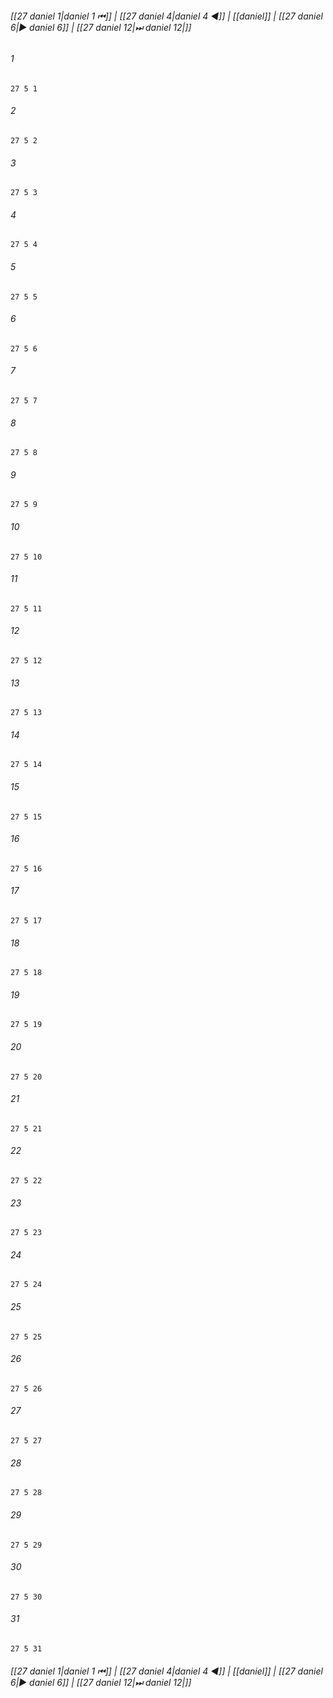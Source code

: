 
###### [[27 daniel 1|daniel 1 ⏮]] | [[27 daniel 4|daniel 4 ◀]] | [[daniel]] | [[27 daniel 6|▶ daniel 6]] | [[27 daniel 12|⏭ daniel 12|]]

###### 1
``` verse
27 5 1 
```
###### 2
``` verse
27 5 2 
```
###### 3
``` verse
27 5 3 
```
###### 4
``` verse
27 5 4 
```
###### 5
``` verse
27 5 5 
```
###### 6
``` verse
27 5 6 
```
###### 7
``` verse
27 5 7 
```
###### 8
``` verse
27 5 8 
```
###### 9
``` verse
27 5 9 
```
###### 10
``` verse
27 5 10 
```
###### 11
``` verse
27 5 11 
```
###### 12
``` verse
27 5 12 
```
###### 13
``` verse
27 5 13 
```
###### 14
``` verse
27 5 14 
```
###### 15
``` verse
27 5 15 
```
###### 16
``` verse
27 5 16 
```
###### 17
``` verse
27 5 17 
```
###### 18
``` verse
27 5 18 
```
###### 19
``` verse
27 5 19 
```
###### 20
``` verse
27 5 20 
```
###### 21
``` verse
27 5 21 
```
###### 22
``` verse
27 5 22 
```
###### 23
``` verse
27 5 23 
```
###### 24
``` verse
27 5 24 
```
###### 25
``` verse
27 5 25 
```
###### 26
``` verse
27 5 26 
```
###### 27
``` verse
27 5 27 
```
###### 28
``` verse
27 5 28 
```
###### 29
``` verse
27 5 29 
```
###### 30
``` verse
27 5 30 
```
###### 31
``` verse
27 5 31 
```

###### [[27 daniel 1|daniel 1 ⏮]] | [[27 daniel 4|daniel 4 ◀]] | [[daniel]] | [[27 daniel 6|▶ daniel 6]] | [[27 daniel 12|⏭ daniel 12|]]

